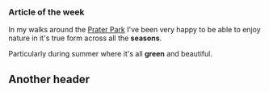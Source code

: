 ### Article of the week

In my walks around the [Prater Park](https://www.praterwien.com/en/home) I've been very
happy to be able to enjoy nature in it's true form across all the **seasons**.

Particularly during summer where it's all **green** and beautiful.

## Another header
